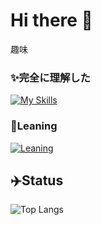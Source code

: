 # Hi there 👋
趣味

### ✨完全に理解した
[![My Skills](https://skillicons.dev/icons?i=js,nodejs,discordjs,html,css,python)](https://skillicons.dev)
### 🍃Leaning
[![Leaning](https://skillicons.dev/icons?i=unity,cs,nextjs,blender)](https://skillicons.dev)
## ✈️Status
![Top Langs](https://github-readme-stats.vercel.app/api/top-langs/?username=hs02uly&layout=compact&show_icons=true)  
